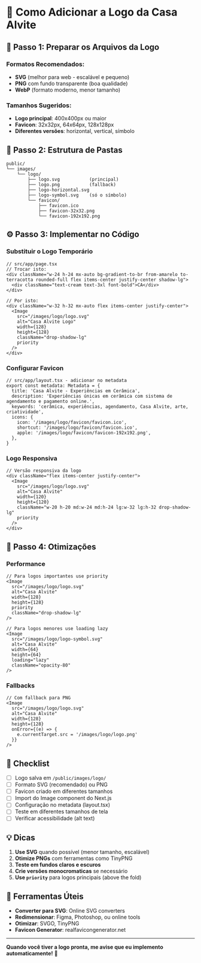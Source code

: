 # 🎨 Como Adicionar a Logo da Casa Alvite

## 📁 Passo 1: Preparar os Arquivos da Logo

### Formatos Recomendados:
- **SVG** (melhor para web - escalável e pequeno)
- **PNG** com fundo transparente (boa qualidade)
- **WebP** (formato moderno, menor tamanho)

### Tamanhos Sugeridos:
- **Logo principal**: 400x400px ou maior
- **Favicon**: 32x32px, 64x64px, 128x128px
- **Diferentes versões**: horizontal, vertical, símbolo

## 📂 Passo 2: Estrutura de Pastas

```
public/
└── images/
    └── logo/
        ├── logo.svg           (principal)
        ├── logo.png           (fallback)
        ├── logo-horizontal.svg
        ├── logo-symbol.svg    (só o símbolo)
        └── favicon/
            ├── favicon.ico
            ├── favicon-32x32.png
            └── favicon-192x192.png
```

## ⚙️ Passo 3: Implementar no Código

### Substituir o Logo Temporário

```tsx
// src/app/page.tsx
// Trocar isto:
<div className="w-24 h-24 mx-auto bg-gradient-to-br from-amarelo to-terracotta rounded-full flex items-center justify-center shadow-lg">
  <div className="text-cream text-3xl font-bold">CA</div>
</div>

// Por isto:
<div className="w-32 h-32 mx-auto flex items-center justify-center">
  <Image
    src="/images/logo/logo.svg"
    alt="Casa Alvite Logo"
    width={128}
    height={128}
    className="drop-shadow-lg"
    priority
  />
</div>
```

### Configurar Favicon

```tsx
// src/app/layout.tsx - adicionar no metadata
export const metadata: Metadata = {
  title: 'Casa Alvite - Experiências em Cerâmica',
  description: 'Experiências únicas em cerâmica com sistema de agendamento e pagamento online.',
  keywords: 'cerâmica, experiências, agendamento, Casa Alvite, arte, criatividade',
  icons: {
    icon: '/images/logo/favicon/favicon.ico',
    shortcut: '/images/logo/favicon/favicon.ico',
    apple: '/images/logo/favicon/favicon-192x192.png',
  },
}
```

### Logo Responsiva

```tsx
// Versão responsiva da logo
<div className="flex items-center justify-center">
  <Image
    src="/images/logo/logo.svg"
    alt="Casa Alvite"
    width={120}
    height={120}
    className="w-20 h-20 md:w-24 md:h-24 lg:w-32 lg:h-32 drop-shadow-lg"
    priority
  />
</div>
```

## 🚀 Passo 4: Otimizações

### Performance
```tsx
// Para logos importantes use priority
<Image
  src="/images/logo/logo.svg"
  alt="Casa Alvite"
  width={128}
  height={128}
  priority
  className="drop-shadow-lg"
/>

// Para logos menores use loading lazy
<Image
  src="/images/logo/logo-symbol.svg"
  alt="Casa Alvite"
  width={64}
  height={64}
  loading="lazy"
  className="opacity-80"
/>
```

### Fallbacks
```tsx
// Com fallback para PNG
<Image
  src="/images/logo/logo.svg"
  alt="Casa Alvite"
  width={128}
  height={128}
  onError={(e) => {
    e.currentTarget.src = '/images/logo/logo.png'
  }}
/>
```

## 📝 Checklist

- [ ] Logo salva em `/public/images/logo/`
- [ ] Formato SVG (recomendado) ou PNG
- [ ] Favicon criado em diferentes tamanhos
- [ ] Import do Image component do Next.js
- [ ] Configuração no metadata (layout.tsx)
- [ ] Teste em diferentes tamanhos de tela
- [ ] Verificar acessibilidade (alt text)

## 💡 Dicas

1. **Use SVG** quando possível (menor tamanho, escalável)
2. **Otimize PNGs** com ferramentas como TinyPNG
3. **Teste em fundos claros e escuros**
4. **Crie versões monocromaticas** se necessário
5. **Use `priority`** para logos principais (above the fold)

## 🔧 Ferramentas Úteis

- **Converter para SVG**: Online SVG converters
- **Redimensionar**: Figma, Photoshop, ou online tools
- **Otimizar**: SVGO, TinyPNG
- **Favicon Generator**: realfavicongenerator.net

---

**Quando você tiver a logo pronta, me avise que eu implemento automaticamente!** 🎨 